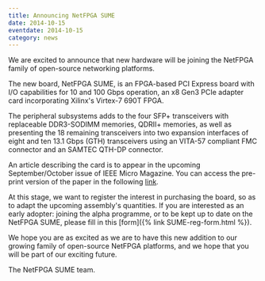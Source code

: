 ```yaml
---
title: Announcing NetFPGA SUME
date: 2014-10-15
eventdate: 2014-10-15
category: news
---
```


We are excited to announce that new hardware will be joining the NetFPGA family of open-source networking platforms.

The new board, NetFPGA SUME, is an FPGA-based PCI Express board with I/O capabilities for 10 and 100 Gbps operation, an x8 Gen3 PCIe adapter card incorporating Xilinx's Virtex-7 690T FPGA.

The peripheral subsystems adds to the four SFP+ transceivers with replaceable DDR3-SODIMM memories, QDRII+ memories, as well as presenting the 18 remaining transceivers into two expansion interfaces of eight and ten 13.1 Gbps (GTH) transceivers using an VITA-57 compliant FMC connector and an SAMTEC QTH-DP connector.

An article describing the card is to appear in the upcoming September/October issue of IEEE Micro Magazine. You can access the pre-print version of the paper in the following [link](http://www.cl.cam.ac.uk/~nz247/publications/zilberman2014sume.pdf).

At this stage, we want to register the interest in purchasing the board, so as to adapt the upcoming assembly's quantities. If you are interested as an early adopter: joining the alpha programme, or to be kept up to date on the NetFPGA SUME, please fill in this [form]({% link SUME-reg-form.html %}).

We hope you are as excited as we are to have this new addition to our growing family of open-source NetFPGA platforms, and we hope that you will be part of our exciting future.

The NetFPGA SUME team.
